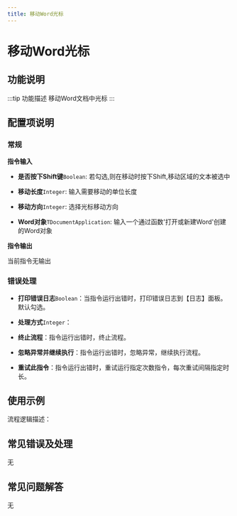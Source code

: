 ```yaml
---
title: 移动Word光标
---
```


# 移动Word光标

## 功能说明

:::tip 功能描述
移动Word文档中光标
:::

## 配置项说明

### 常规

**指令输入**

- **是否按下Shift键**`Boolean`: 若勾选,则在移动时按下Shift,移动区域的文本被选中

- **移动长度**`Integer`: 输入需要移动的单位长度

- **移动方向**`Integer`: 选择光标移动方向

- **Word对象**`TDocumentApplication`: 输入一个通过函数'打开或新建Word'创建的Word对象


**指令输出**

当前指令无输出

### 错误处理

- **打印错误日志**`Boolean`：当指令运行出错时，打印错误日志到【日志】面板。默认勾选。

- **处理方式**`Integer`：

 - **终止流程**：指令运行出错时，终止流程。

 - **忽略异常并继续执行**：指令运行出错时，忽略异常，继续执行流程。

 - **重试此指令**：指令运行出错时，重试运行指定次数指令，每次重试间隔指定时长。

## 使用示例

流程逻辑描述：

## 常见错误及处理

无

## 常见问题解答

无

